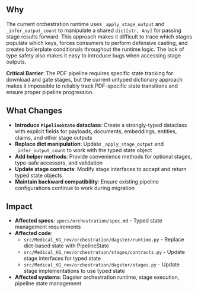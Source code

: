 ## Why

The current orchestration runtime uses `_apply_stage_output` and `_infer_output_count` to manipulate a shared `dict[str, Any]` for passing stage results forward. This approach makes it difficult to trace which stages populate which keys, forces consumers to perform defensive casting, and creates boilerplate conditionals throughout the runtime logic. The lack of type safety also makes it easy to introduce bugs when accessing stage outputs.

**Critical Barrier**: The PDF pipeline requires specific state tracking for download and gate stages, but the current untyped dictionary approach makes it impossible to reliably track PDF-specific state transitions and ensure proper pipeline progression.

## What Changes

- **Introduce `PipelineState` dataclass**: Create a strongly-typed dataclass with explicit fields for payloads, documents, embeddings, entities, claims, and other stage outputs
- **Replace dict manipulation**: Update `_apply_stage_output` and `_infer_output_count` to work with the typed state object
- **Add helper methods**: Provide convenience methods for optional stages, type-safe accessors, and validation
- **Update stage contracts**: Modify stage interfaces to accept and return typed state objects
- **Maintain backward compatibility**: Ensure existing pipeline configurations continue to work during migration

## Impact

- **Affected specs**: `specs/orchestration/spec.md` - Typed state management requirements
- **Affected code**:
  - `src/Medical_KG_rev/orchestration/dagster/runtime.py` - Replace dict-based state with PipelineState
  - `src/Medical_KG_rev/orchestration/stages/contracts.py` - Update stage interfaces for typed state
  - `src/Medical_KG_rev/orchestration/dagster/stages.py` - Update stage implementations to use typed state
- **Affected systems**: Dagster orchestration runtime, stage execution, pipeline state management
